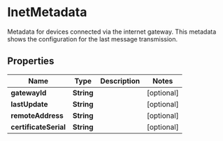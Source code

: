 

# InetMetadata

Metadata for devices connected via the internet gateway. This metadata shows the configuration for the last message transmission.

## Properties

Name | Type | Description | Notes
------------ | ------------- | ------------- | -------------
**gatewayId** | **String** |  |  [optional]
**lastUpdate** | **String** |  |  [optional]
**remoteAddress** | **String** |  |  [optional]
**certificateSerial** | **String** |  |  [optional]



